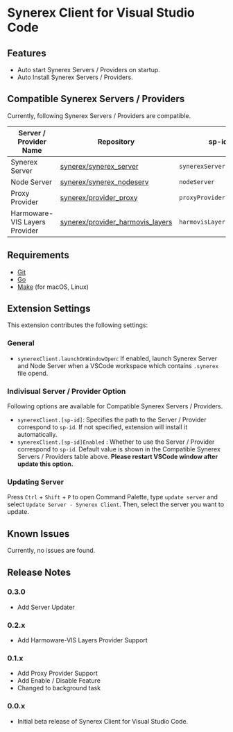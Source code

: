 # Synerex Client for Visual Studio Code

## Features

- Auto start Synerex Servers / Providers on startup.
- Auto Install Synerex Servers / Providers.

## Compatible Synerex Servers / Providers

Currently, following Synerex Servers / Providers are compatible.

| Server / Provider Name | Repository | sp-id | Default Enabled |
| --- | --- | --- | --- |
| Synerex Server | [synerex/synerex_server](https://github.com/synerex/synerex_server) | `synerexServer` | Yes |
| Node Server | [synerex/synerex_nodeserv](https://github.com/synerex/synerex_nodeserv) | `nodeServer` | Yes |
| Proxy Provider | [synerex/provider_proxy](https://github.com/synerex/provider_proxy) | `proxyProvider` | No |
| Harmoware-VIS Layers Provider | [synerex/provider_harmovis_layers](https://github.com/synerex/provider_harmovis_layers) | `harmovisLayersProvider` | No |

## Requirements

- [Git](https://git-scm.com/)
- [Go](https://golang.org/)
- [Make](https://www.gnu.org/software/make/) (for macOS, Linux)

## Extension Settings

This extension contributes the following settings:

### General
* `synerexClient.launchOnWindowOpen`: If enabled, launch Synerex Server and Node Server when a VSCode workspace which contains `.synerex` file opend.

### Indivisual Server / Provider Option

Following options are available for Compatible Synerex Servers / Providers.


* `synerexClient.[sp-id]`: Specifies the path to the Server / Provider correspond to `sp-id`. If not specified, extension will install it automatically.
* `synerexClient.[sp-id]Enabled` : Whether to use the Server / Provider correspond to `sp-id`. Default value is shown in the Compatible Synerex Servers / Providers table above. **Please restart VSCode window after update this option.**

### Updating Server

Press `Ctrl` + `Shift` + `P` to open Command Palette, type `update server` and select `Update Server - Synerex Client`.
Then, select the server you want to update.

## Known Issues

Currently, no issues are found. 

## Release Notes

### 0.3.0

- Add Server Updater

### 0.2.x

- Add Harmoware-VIS Layers Provider Support

### 0.1.x

- Add Proxy Provider Support
- Add Enable / Disable Feature
- Changed to background task

### 0.0.x

- Initial beta release of Synerex Client for Visual Studio Code.



